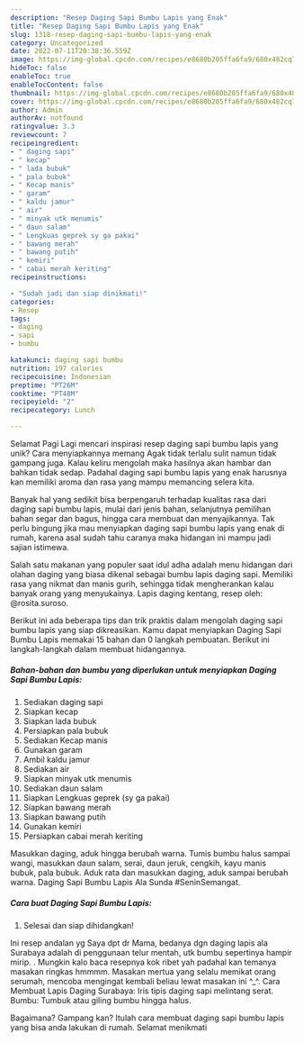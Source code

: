 ```yaml
---
description: "Resep Daging Sapi Bumbu Lapis yang Enak"
title: "Resep Daging Sapi Bumbu Lapis yang Enak"
slug: 1318-resep-daging-sapi-bumbu-lapis-yang-enak
category: Uncategorized
date: 2022-07-11T20:38:36.559Z
image: https://img-global.cpcdn.com/recipes/e8680b205ffa6fa9/680x482cq70/daging-sapi-bumbu-lapis-foto-resep-utama.jpg
hideToc: false
enableToc: true
enableTocContent: false
thumbnail: https://img-global.cpcdn.com/recipes/e8680b205ffa6fa9/680x482cq70/daging-sapi-bumbu-lapis-foto-resep-utama.jpg
cover: https://img-global.cpcdn.com/recipes/e8680b205ffa6fa9/680x482cq70/daging-sapi-bumbu-lapis-foto-resep-utama.jpg
author: Admin
authorAv: notfound
ratingvalue: 3.3
reviewcount: 7
recipeingredient:
- " daging sapi"
- " kecap"
- " lada bubuk"
- " pala bubuk"
- " Kecap manis"
- " garam"
- " kaldu jamur"
- " air"
- " minyak utk menumis"
- " daun salam"
- " Lengkuas geprek sy ga pakai"
- " bawang merah"
- " bawang putih"
- " kemiri"
- " cabai merah keriting"
recipeinstructions:

- "Sudah jadi dan siap dinikmati!"
categories:
- Resep
tags:
- daging
- sapi
- bumbu

katakunci: daging sapi bumbu 
nutrition: 197 calories
recipecuisine: Indonesian
preptime: "PT26M"
cooktime: "PT48M"
recipeyield: "2"
recipecategory: Lunch

---
```



Selamat Pagi Lagi mencari inspirasi resep daging sapi bumbu lapis yang unik? Cara menyiapkannya memang Agak tidak terlalu sulit namun tidak gampang juga. Kalau keliru mengolah maka hasilnya akan hambar dan bahkan tidak sedap. Padahal daging sapi bumbu lapis yang enak harusnya kan memiliki aroma dan rasa yang mampu memancing selera kita.


Banyak hal yang sedikit bisa berpengaruh terhadap kualitas rasa dari daging sapi bumbu lapis, mulai dari jenis bahan, selanjutnya pemilihan bahan segar dan bagus, hingga cara membuat dan menyajikannya. Tak perlu bingung jika mau menyiapkan daging sapi bumbu lapis yang enak di rumah, karena asal sudah tahu caranya maka hidangan ini mampu jadi sajian istimewa.

Salah satu makanan yang populer saat idul adha adalah menu hidangan dari olahan daging yang biasa dikenal sebagai bumbu lapis daging sapi. Memiliki rasa yang nikmat dan manis gurih, sehingga tidak mengherankan kalau banyak orang yang menyukainya. Lapis daging kentang, resep oleh: @rosita.suroso.


Berikut ini ada beberapa tips dan trik praktis dalam mengolah daging sapi bumbu lapis yang siap dikreasikan. Kamu dapat menyiapkan Daging Sapi Bumbu Lapis memakai 15 bahan dan 0 langkah pembuatan. Berikut ini langkah-langkah dalam membuat hidangannya.

<!--inarticleads1-->

##### Bahan-bahan dan bumbu yang diperlukan untuk menyiapkan Daging Sapi Bumbu Lapis:

1. Sediakan  daging sapi
1. Siapkan  kecap
1. Siapkan  lada bubuk
1. Persiapkan  pala bubuk
1. Sediakan  Kecap manis
1. Gunakan  garam
1. Ambil  kaldu jamur
1. Sediakan  air
1. Siapkan  minyak utk menumis
1. Sediakan  daun salam
1. Siapkan  Lengkuas geprek (sy ga pakai)
1. Siapkan  bawang merah
1. Siapkan  bawang putih
1. Gunakan  kemiri
1. Persiapkan  cabai merah keriting


Masukkan daging, aduk hingga berubah warna. Tumis bumbu halus sampai wangi, masukkan daun salam, serai, daun jeruk, cengkih, kayu manis bubuk, pala bubuk. Aduk rata dan masukkan daging, aduk sampai berubah warna. Daging Sapi Bumbu Lapis Ala Sunda #SeninSemangat. 

<!--inarticleads2-->

##### Cara buat Daging Sapi Bumbu Lapis:


1. Selesai dan siap dihidangkan!

Ini resep andalan yg Saya dpt dr Mama, bedanya dgn daging lapis ala Surabaya adalah di penggunaan telur mentah, utk bumbu sepertinya hampir mirip. . Mungkin kalo baca resepnya kok ribet yah padahal kan temanya masakan ringkas hmmmm. Masakan mertua yang selalu memikat orang serumah, mencoba mengingat kembali beliau lewat masakan ini ^_^. Cara Membuat Lapis Daging Surabaya: Iris tipis daging sapi melintang serat. Bumbu: Tumbuk atau giling bumbu hingga halus. 

Bagaimana? Gampang kan? Itulah cara membuat daging sapi bumbu lapis yang bisa anda lakukan di rumah. Selamat menikmati
